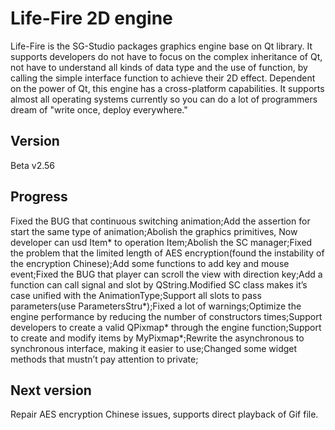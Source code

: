 ﻿Life-Fire 2D engine
===================================
Life-Fire is the SG-Studio packages graphics engine base on Qt library. It supports developers do not have to focus on the complex inheritance of Qt, not have to understand all kinds of data type and the use of function, by calling the simple interface function to achieve their 2D effect. Dependent on the power of Qt, this engine has a cross-platform capabilities. It supports almost all operating systems currently so you can do a lot of programmers dream of "write once, deploy everywhere."

Version
-----------------------------------
Beta v2.56

Progress
-----------------------------------
Fixed the BUG that continuous switching animation;Add the assertion for start the same type of animation;Abolish the graphics primitives, Now developer can usd Item* to operation Item;Abolish the SC manager;Fixed the problem that the limited length of AES encryption(found the instability of the encryption Chinese);Add some functions to add key and mouse event;Fixed the BUG that player can scroll the view with direction key;Add a function can call signal and slot by QString.Modified SC class makes it’s case unified with the AnimationType;Support all slots to pass parameters(use ParametersStru*);Fixed a lot of warnings;Optimize the engine performance by reducing the number of constructors times;Support developers to create a valid QPixmap* through the engine function;Support to create and modify items by MyPixmap*;Rewrite the asynchronous to synchronous interface, making it easier to use;Changed some widget methods that mustn’t pay attention to private;

Next version
-----------------------------------
Repair AES encryption Chinese issues, supports direct playback of Gif file.
